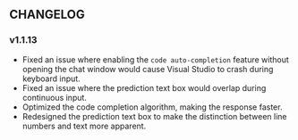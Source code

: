 ## CHANGELOG

### v1.1.13

- Fixed an issue where enabling the `code auto-completion` feature without opening the chat window would cause Visual Studio to crash during keyboard input.
- Fixed an issue where the prediction text box would overlap during continuous input.
- Optimized the code completion algorithm, making the response faster.
- Redesigned the prediction text box to make the distinction between line numbers and text more apparent.
